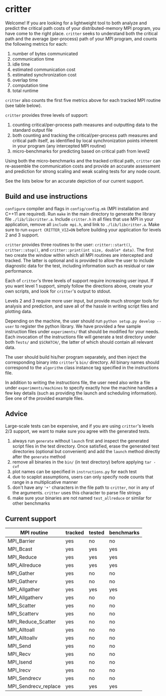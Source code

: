 
# critter
Welcome! If you are looking for a lightweight tool to both analyze and predict the critical path costs of your distributed-memory MPI program, you have come to the right place. `critter` seeks to understand both the critical path and the average (per-process) path of your MPI program, and counts the following metrics for each:

1. number of bytes communicated
2. communication time
3. idle time
4. estimated communication cost
5. estimated synchronization cost
6. overlap time
7. computation time
8. total runtime

`critter` also counts the first five metrics above for each tracked MPI routine (see table below).

`critter` provides three levels of support:
1. counting critical/per-process path measures and outputting data to the standard output file
2. both counting and tracking the critical/per-process path measures and critical path itself, as identified by local synchronization points inherent in your program (any intercepted MPI routine)
3. micro-benchmarks for predicting based on critical path from level2

Using both the micro-benchmarks and the tracked critical path, `critter` can re-assemble the communication costs and provide an accurate assessment and prediction for strong scaling and weak scaling tests for any node count.

See the lists below for an accurate depiction of our current support.

## Build and use instructions
`configure` compiler and flags in `config/config.mk` (MPI installation and C++11 are required). Run `make` in the main directory to generate the library file `./lib/libcritter.a`. Include `critter.h` in all files that use MPI in your application, remove all `include mpi.h`, and link to `./lib/libcritter.a`. Make sure to run `export CRITTER_VIZ=ON` before building your application for levels 2 and 3 support.

`critter` provides three routines to the user: `critter::start()`, `critter::stop()`, and `critter::print(int size, double* data)`. The first two create the window within which all MPI routines are intercepted and tracked. The latter is optional and is provided to allow the user to include diagnostic data for the test, including information such as residual or raw performance.

Each of `critter`'s three levels of support require increasing user input. If you want level 1 support, simply follow the directions above, create your own scripts, and look for `critter`'s output to stdout.

Levels 2 and 3 require more user input, but provide much stronger tools for analysis and prediction, and save all of the hassle in writing script files and plotting data.

Depending on the machine, the user should run `python setup.py develop --user` to register the python library. We have provided a few sample instruction files under `experiments/` that should be modified for your needs. Each invocation of the instructions file will generate a test directory under both `Tests/` and `$SCRATCH/`, the latter of which should contain all relevant data.

The user should build his/her program separately, and then inject the corresponding binary into `critter`'s `bin/` directory. All binary names should correspond to the `algorithm` class instance tag specified in the instructions file.

In addition to writing the instructions file, the user need also write a file under `experiments/machines` to specify exactly how the machine handles a few key details (such as providing the launch and scheduling information). See one of the provided example files.

## Advice
Large-scale tests can be expensive, and if you are using `critter`'s levels 2/3 support, we want to make sure you agree with the generated tests.
1. always run `generate` without `launch` first and inspect the generated script files in the test directory. Once satisfied, erase the generated test directories (optional but convenient) and add the `launch` method directly after the `generate` method
2. remove all binaries in the `bin/` (in test directory)  before applying `tar -cvf`
3. plot names can be specified in `instructions.py` for each test
4. due to scaplot assumptions, users can only specify node counts that range in a multiplicative manner
5. don't have any `'+'` characters in the file path to `critter`, nor in any of the arguments. `critter` uses this character to parse file strings
6. make sure your binaries are not named `test_allreduce` or similar for other benchmarks

## Current support
|     MPI routine         |   tracked   |   tested   |    benchmarks   |     
| ----------------------- | ----------- | ---------- | --------------- |
| MPI_Barrier             |   yes       |   no       |   no            |
| MPI_Bcast               |   yes       |   yes      |   yes           |
| MPI_Reduce              |   yes       |   yes      |   yes           |
| MPI_Allreduce           |   yes       |   yes      |   yes           |
| MPI_Gather              |   yes       |   no       |   no            |
| MPI_Gatherv              |   yes       |   no       |   no            |
| MPI_Allgather           |   yes       |   yes      |   yes           |
| MPI_Allgatherv           |   yes       |   no      |   no           |
| MPI_Scatter             |   yes       |   no       |   no            |
| MPI_Scatterv             |   yes       |   no       |   no            |
| MPI_Reduce_Scatter      |   yes       |   no       |   no            |
| MPI_Alltoall            |   yes       |   no       |   no            |
| MPI_Alltoallv           |   yes       |   no       |   no            |
| MPI_Send           |   yes       |   no       |   no            |
| MPI_Recv           |   yes       |   no       |   no            |
| MPI_Isend           |   yes       |   no       |   no            |
| MPI_Irecv           |   yes       |   no       |   no            |
| MPI_Sendrecv           |   yes       |   no       |   no            |
| MPI_Sendrecv_replace           |   yes       |   yes       |   yes            |
